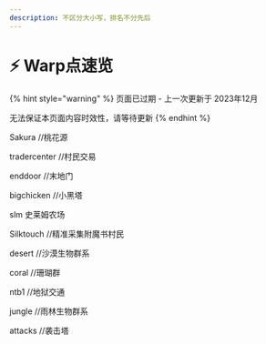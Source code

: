 ```yaml
---
description: 不区分大小写，排名不分先后
---
```


# ⚡ Warp点速览

{% hint style="warning" %}
页面已过期 - 上一次更新于 2023年12月

无法保证本页面内容时效性，请等待更新
{% endhint %}

Sakura //桃花源

tradercenter //村民交易

enddoor //末地门

bigchicken //小黑塔

slm 史莱姆农场

Silktouch //精准采集附魔书村民

desert //沙漠生物群系

coral //珊瑚群

ntb1 //地狱交通

jungle //雨林生物群系

attacks //袭击塔
